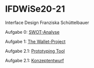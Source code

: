 # IFDWiSe20-21
Interface Design Franziska Schüttelbauer

Aufgabe 0: <a href="https://franzistb.github.io/IFDWiSe20-21/SWOT.pdf">SWOT-Analyse</a>

Aufgabe 1: <a href="https://franzistb.github.io/IFDWiSe20-21/Aufgabe_1_Wallet_Project.pdf">The Wallet-Project</a>

Aufgabe 2.1: <a href="https://franzistb.github.io/IFDWiSe20-21/Aufgabe2_1.pdf">Prototyping Tool</a>

Aufgabe 2.1: <a href="https://franzistb.github.io/IFDWiSe20-21/Konzeptentwurf.pdf">Konzeptentwurf</a>

